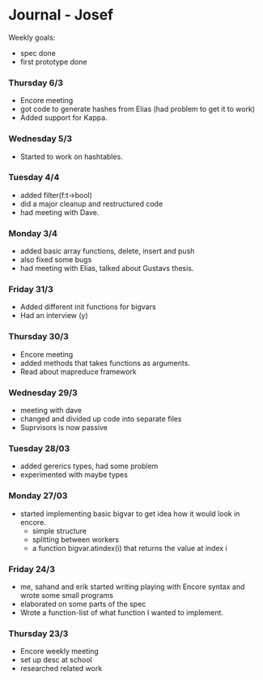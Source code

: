 # Journal - Josef

Weekly goals:
  - spec done
  - first prototype done

### Thursday 6/3
  * Encore meeting
  * got code to generate hashes from Elias (had problem to get it to work)
  * Added support for Kappa.

### Wednesday 5/3
  * Started to work on hashtables.

### Tuesday 4/4
  * added filter(f:t->bool)
  * did a major cleanup and restructured code
  * had meeting with Dave.

### Monday 3/4
  * added basic array functions, delete, insert and push
  * also fixed some bugs
  * had meeting with Elias, talked about Gustavs thesis.

### Friday 31/3
  * Added different init functions for bigvars
  * Had an interview (y)

### Thursday 30/3
  * Encore meeting
  * added methods that takes functions as arguments.
  * Read about mapreduce framework

### Wednesday 29/3
  * meeting with dave
  * changed and divided up code into separate files
  * Suprvisors is now passive

### Tuesday 28/03
  * added gererics types, had some problem
  * experimented with maybe types

### Monday 27/03
  * started implementing basic bigvar to get idea how it would look in encore.
    - simple structure
    - splitting between workers
    - a function bigvar.atindex(i) that returns the value at index i

### Friday 24/3
  * me, sahand and erik started writing playing with Encore syntax and wrote some small programs
  * elaborated on some parts of the spec
  * Wrote a function-list of what function I wanted to implement.

### Thursday 23/3
  * Encore weekly meeting
  * set up desc at school
  * researched related work
